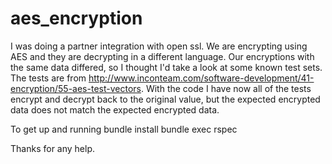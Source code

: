 aes_encryption
==============

I was doing a partner integration with open ssl. We are encrypting using AES and they are decrypting in a different language.
Our encryptions with the same data differed, so I thought I'd take a look at some known test sets. The tests are from http://www.inconteam.com/software-development/41-encryption/55-aes-test-vectors.
With the code I have now all of the tests encrypt and decrypt back to the original value, but the expected encrypted data does not match the expected encrypted data.



To get up and running 
bundle install
bundle exec rspec 

Thanks for any help.